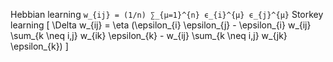 Hebbian learning
`w_{ij} = (1/n) ∑_{μ=1}^{n} ϵ_{i}^{μ} ϵ_{j}^{μ}`
Storkey learning
\[ \Delta w_{ij} = \eta (\epsilon_{i} \epsilon_{j} - \epsilon_{i} w_{ij} \sum_{k \neq i,j} w_{ik} \epsilon_{k} - w_{ij} \sum_{k \neq i,j} w_{jk} \epsilon_{k}) \]
